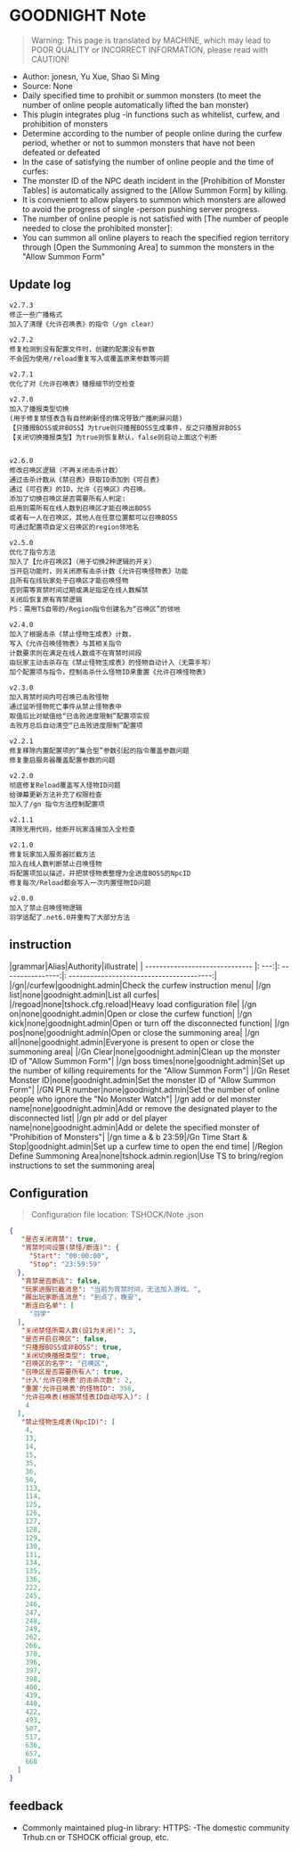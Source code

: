 # GOODNIGHT Note

> Warning: This page is translated by MACHINE, which may lead to POOR QUALITY or INCORRECT INFORMATION, please read with CAUTION!

- Author: jonesn, Yu Xue, Shao Si Ming
- Source: None
- Daily specified time to prohibit or summon monsters (to meet the number of online people automatically lifted the ban monster)
- This plugin integrates plug -in functions such as whitelist, curfew, and prohibition of monsters
- Determine according to the number of people online during the curfew period, whether or not to summon monsters that have not been defeated or defeated
- In the case of satisfying the number of online people and the time of curfes:
- The monster ID of the NPC death incident in the [Prohibition of Monster Tables] is automatically assigned to the [Allow Summon Form] by killing.
- It is convenient to allow players to summon which monsters are allowed to avoid the progress of single -person pushing server progress.
- The number of online people is not satisfied with [The number of people needed to close the prohibited monster]:
- You can summon all online players to reach the specified region territory through [Open the Summoning Area] to summon the monsters in the "Allow Summon Form" 

## Update log

```
v2.7.3
修正一些广播格式
加入了清理《允许召唤表》的指令（/gn clear）

v2.7.2
修复检测到没有配置文件时，创建的配置没有参数
不会因为使用/reload重复写入或覆盖原来参数等问题

v2.7.1
优化了对《允许召唤表》播报细节的空检查

v2.7.0
加入了播报类型切换
(用于修复禁怪表含有自然刷新怪的情况导致广播刷屏问题)
【只播报BOSS或非BOSS】为true则只播报BOSS生成事件，反之只播报非BOSS
【关闭切换播报类型】为true则恢复默认，false则启动上面这个判断


v2.6.0
修改召唤区逻辑（不再关闭击杀计数）
通过击杀计数从《禁召表》获取ID添加到《可召表》
通过《可召表》的ID，允许《召唤区》内召唤。
添加了切换召唤区是否需要所有人判定:
启用则需所有在线人数到召唤区才能召唤出BOSS
或者有一人在召唤区，其他人在任意位置都可以召唤BOSS
可通过配置项自定义召唤区的region领地名

v2.5.0
优化了指令方法
加入了【允许召唤区】（用于切换2种逻辑的开关）
当开启功能时，则关闭原有击杀计数《允许召唤怪物表》功能
且所有在线玩家处于召唤区才能召唤怪物
否则需等宵禁时间过期或满足指定在线人数解禁
关闭后恢复原有宵禁逻辑
PS：需用TS自带的/Region指令创建名为“召唤区”的领地

v2.4.0
加入了根据击杀《禁止怪物生成表》计数，
写入《允许召唤怪物表》与其相关指令
计数要求则在满足在线人数或不在宵禁时间段
由玩家主动击杀存在《禁止怪物生成表》的怪物自动计入（无需手写）
加个配置项与指令，控制击杀什么怪物ID来重置《允许召唤怪物表》

v2.3.0
加入宵禁时间内可召唤已击败怪物
通过监听怪物死亡事件从禁止怪物表中
取值后比对赋值给“已击败进度限制”配置项实现
击败月总后自动清空“已击败进度限制”配置项

v2.2.1
修复移除内置配置项的“集合型”参数引起的指令覆盖参数问题
修复重启服务器覆盖配置参数的问题

v2.2.0
彻底修复Reload覆盖写入怪物ID问题
给弹幕更新方法补充了权限检查
加入了/gn 指令方法控制配置项

v2.1.1
清除无用代码，给断开玩家连接加入全检查

v2.1.0
修复玩家加入服务器拦截方法
加入在线人数判断禁止召唤怪物
将配置项加以描述，并把禁怪物表整理为全进度BOSS的NpcID
修复每次/Reload都会写入一次内置怪物ID问题

v2.0.0
加入了禁止召唤怪物逻辑
羽学适配了.net6.0并重构了大部分方法
```

## instruction

|grammar|Alias|Authority|illustrate|
| ------------------------------ |: ---:|: ----------------:|: ----------------------------------------:|
|/gn|/curfew|goodnight.admin|Check the curfew instruction menu|
|/gn list|none|goodnight.admin|List all curfes|
|/regoad|none|tshock.cfg.reload|Heavy load configuration file|
|/gn on|none|goodnight.admin|Open or close the curfew function|
|/gn kick|none|goodnight.admin|Open or turn off the disconnected function|
|/gn pos|none|goodnight.admin|Open or close the summoning area|
|/gn all|none|goodnight.admin|Everyone is present to open or close the summoning area|
|/Gn Clear|none|goodnight.admin|Clean up the monster ID of "Allow Summon Form"|
|/gn boss times|none|goodnight.admin|Set up the number of killing requirements for the "Allow Summon Form"|
|/Gn Reset Monster ID|none|goodnight.admin|Set the monster ID of "Allow Summon Form"|
|/GN PLR number|none|goodnight.admin|Set the number of online people who ignore the "No Monster Watch"|
|/gn add or del monster name|none|goodnight.admin|Add or remove the designated player to the disconnected list|
|/gn plr add or del player name|none|goodnight.admin|Add or delete the specified monster of "Prohibition of Monsters"|
|/gn time a & b 23:59|/Gn Time Start & Stop|goodnight.admin|Set up a curfew time to open the end time|
|/Region Define Summoning Area|none|tshock.admin.region|Use TS to bring/region instructions to set the summoning area|

## Configuration
> Configuration file location: TSHOCK/Note .json
```json
{
   "是否关闭宵禁": true,
   "宵禁时间设置(禁怪/断连)": {
     "Start": "00:00:00",
     "Stop": "23:59:59" 
  },
   "宵禁是否断连": false,
   "玩家进服拦截消息": "当前为宵禁时间，无法加入游戏。",
   "踢出玩家断连消息": "到点了，晚安",
   "断连白名单": [
     "羽学" 
  ],
   "关闭禁怪所需人数(设1为关闭)": 3,
   "是否开启召唤区": false,
   "只播报BOSS或非BOSS": true,
   "关闭切换播报类型": true,
   "召唤区的名字": "召唤区",
   "召唤区是否需要所有人": true,
   "计入'允许召唤表'的击杀次数": 2,
   "重置'允许召唤表'的怪物ID": 398,
   "允许召唤表(根据禁怪表ID自动写入)": [
    4
  ],
   "禁止怪物生成表(NpcID)": [
    4,
    13,
    14,
    15,
    35,
    36,
    50,
    113,
    114,
    125,
    126,
    127,
    128,
    129,
    130,
    131,
    134,
    135,
    136,
    222,
    245,
    246,
    247,
    248,
    249,
    262,
    266,
    370,
    396,
    397,
    398,
    400,
    439,
    440,
    422,
    493,
    507,
    517,
    636,
    657,
    668
  ]
}
```
## feedback
- Commonly maintained plug-in library: HTTPS: -The domestic community Trhub.cn or TSHOCK official group, etc.